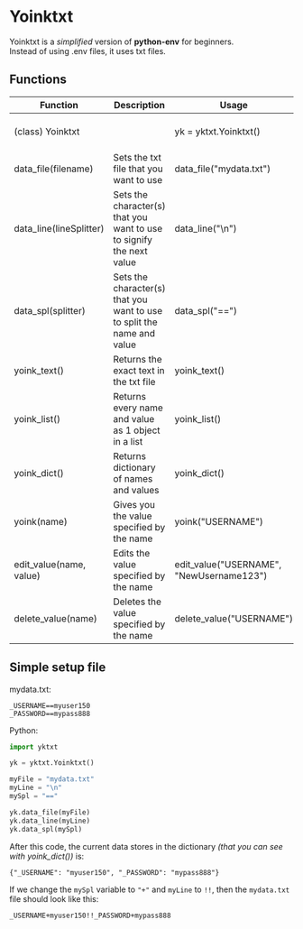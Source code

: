 # Yoinktxt
Yoinktxt is a *simplified* version of **python-env** for beginners.  
Instead of using .env files, it uses txt files.

## Functions

| **Function**            | **Description**                                                        | **Usage**                                | **Notes**                    |
|-------------------------|------------------------------------------------------------------------|------------------------------------------|------------------------------|
| (class) Yoinktxt        |                                                                        | yk = yktxt.Yoinktxt()                    | Use before anything          |
| data_file(filename)     | Sets the txt file that you want to use                                 | data_file("mydata.txt")                  |                              |
| data_line(lineSplitter) | Sets the character(s) that you want to use to signify the next value   | data_line("\n")                          | Use before "data_spl"!       |
| data_spl(splitter)      | Sets the character(s) that you want to use to split the name and value | data_spl("==")                           |                              |
| yoink_text()            | Returns the exact text in the txt file                                 | yoink_text()                             |                              |
| yoink_list()            | Returns every name and value as 1 object in a list                     | yoink_list()                             |                              |
| yoink_dict()            | Returns dictionary of names and values                                 | yoink_dict()                             |                              |
| yoink(name)             | Gives you the value specified by the name                              | yoink("USERNAME")                        |                              |
| edit_value(name, value) | Edits the value specified by the name                                  | edit_value("USERNAME", "NewUsername123") | Also works to add new values |
| delete_value(name)      | Deletes the value specified by the name                                | delete_value("USERNAME")                 |                              |

## Simple setup file
mydata.txt:
```
_USERNAME==myuser150
_PASSWORD==mypass888
```

Python:
```py
import yktxt

yk = yktxt.Yoinktxt()

myFile = "mydata.txt"
myLine = "\n"
mySpl = "=="

yk.data_file(myFile)
yk.data_line(myLine)
yk.data_spl(mySpl)
```

After this code, the current data stores in the dictionary *(that you can see with yoink_dict())* is:
```
{"_USERNAME": "myuser150", "_PASSWORD": "mypass888"}
```

If we change the `mySpl` variable to `"+"` and `myLine` to `!!`, then the `mydata.txt` file should look like this:
```
_USERNAME+myuser150!!_PASSWORD+mypass888
```
